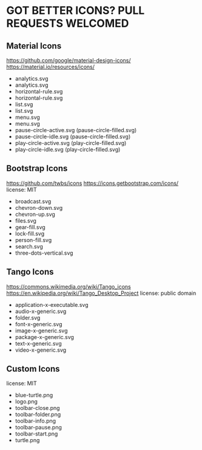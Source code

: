 
# GOT BETTER ICONS? PULL REQUESTS WELCOMED

## Material Icons

https://github.com/google/material-design-icons/
https://material.io/resources/icons/

* analytics.svg
* analytics.svg
* horizontal-rule.svg
* horizontal-rule.svg
* list.svg
* list.svg
* menu.svg
* menu.svg
* pause-circle-active.svg (pause-circle-filled.svg)
* pause-circle-idle.svg (pause-circle-filled.svg)
* play-circle-active.svg (play-circle-filled.svg)
* play-circle-idle.svg (play-circle-filled.svg)

## Bootstrap Icons

https://github.com/twbs/icons
https://icons.getbootstrap.com/icons/
license: MIT

* broadcast.svg
* chevron-down.svg
* chevron-up.svg
* files.svg
* gear-fill.svg
* lock-fill.svg
* person-fill.svg
* search.svg
* three-dots-vertical.svg

## Tango Icons

https://commons.wikimedia.org/wiki/Tango_icons
https://en.wikipedia.org/wiki/Tango_Desktop_Project
license: public domain

* application-x-executable.svg
* audio-x-generic.svg
* folder.svg
* font-x-generic.svg
* image-x-generic.svg
* package-x-generic.svg
* text-x-generic.svg
* video-x-generic.svg

## Custom Icons

license: MIT

* blue-turtle.png
* logo.png
* toolbar-close.png
* toolbar-folder.png
* toolbar-info.png
* toolbar-pause.png
* toolbar-start.png
* turtle.png

